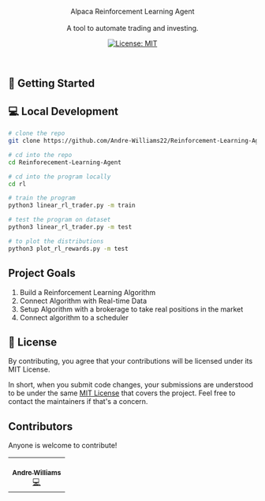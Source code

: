 <p align="center">
Alpaca Reinforcement Learning Agent
<br>
<br>
A tool to automate trading and investing. 
</p>
<p align="center">
  <a href="#" target="_blank">
    <img alt="License: MIT" src="https://img.shields.io/badge/License-MIT-yellow.svg" />
  </a>
</p>
<br>

## 🚀 Getting Started


## 💻 Local Development

```bash
# clone the repo
git clone https://github.com/Andre-Williams22/Reinforcement-Learning-Agent
``` 
```bash
# cd into the repo
cd Reinforecement-Learning-Agent
```
```bash
# cd into the program locally
cd rl
```
```bash
# train the program
python3 linear_rl_trader.py -m train
```
```bash
# test the program on dataset
python3 linear_rl_trader.py -m test
```
```bash
# to plot the distributions
python3 plot_rl_rewards.py -m test
```


## Project Goals 
1. Build a Reinforcement Learning Algorithm 
2. Connect Algorithm with Real-time Data 
3. Setup Algorithm with a brokerage to take real positions in the market
4. Connect algorithm to a scheduler



## 📝 License

By contributing, you agree that your contributions will be licensed under its MIT License.

In short, when you submit code changes, your submissions are understood to be under the same [MIT License](http://choosealicense.com/licenses/mit/) that covers the project. Feel free to contact the maintainers if that's a concern.

## Contributors

Anyone is welcome to contribute!

<table>
  <tr>
    <td align="center"><a href="https://github.com/Andre-Williams22"><br /><sub><b>Andre Williams</b></sub></a><br /><a href="https://github.com/Andre-Williams22/msconsole/commits?author=Andre-Williams22" title="Code">💻</a></td>

  </tr>
